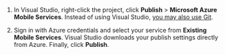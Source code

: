 
1. In Visual Studio, right-click the project, click **Publish** > **Microsoft Azure Mobile Services**. Instead of using Visual Studio, [you may also use Git](../articles/mobile-services/mobile-services-dotnet-backend-store-code-source-control.md).

2. Sign in with Azure credentials and select your service from **Existing Mobile Services**. Visual Studio downloads your publish settings directly from Azure. Finally, click **Publish**.


